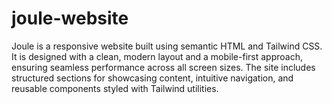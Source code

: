 # joule-website
Joule is a responsive website built using semantic HTML and Tailwind CSS. It is designed with a clean, modern layout and a mobile-first approach, ensuring seamless performance across all screen sizes. The site includes structured sections for showcasing content, intuitive navigation, and reusable components styled with Tailwind utilities. 
